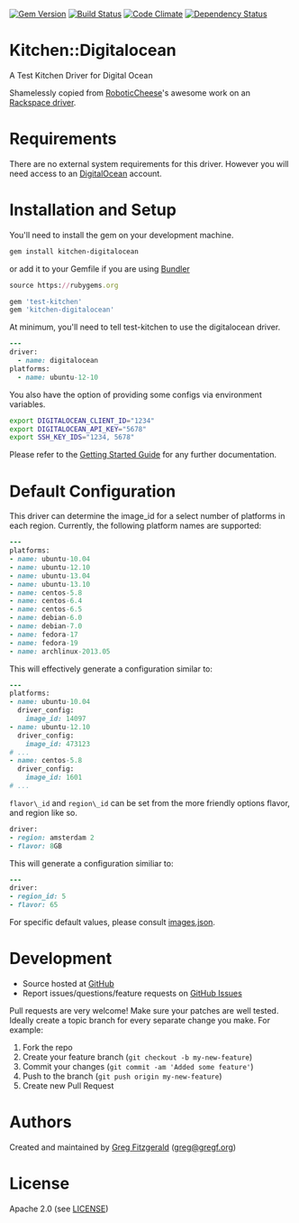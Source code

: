 [![Gem Version](https://badge.fury.io/rb/kitchen-digitalocean.png)](http://badge.fury.io/rb/kitchen-digitalocean) [![Build Status](https://travis-ci.org/gregf/kitchen-digitalocean.png?branch=master)](https://travis-ci.org/gregf/kitchen-digitalocean) [![Code Climate](https://codeclimate.com/github/gregf/kitchen-digitalocean.png)](https://codeclimate.com/github/gregf/kitchen-digitalocean) [![Dependency Status](https://gemnasium.com/gregf/kitchen-digitalocean.png)](https://gemnasium.com/gregf/kitchen-digitalocean)

# Kitchen::Digitalocean

A Test Kitchen Driver for Digital Ocean

Shamelessly copied from [RoboticCheese](https://github.com/RoboticCheese)'s
awesome work on an [Rackspace driver](https://github.com/RoboticCheese/kitchen-rackspace).

# Requirements

There are no external system requirements for this driver. However you will need access to an [DigitalOcean](https://digitalocean.com/) account.

# Installation and Setup

You'll need to install the gem on your development machine.

```Bash
gem install kitchen-digitalocean
```

or add it to your Gemfile if you are using [Bundler](http://bundler.io/)

```ruby
source https://rubygems.org

gem 'test-kitchen'
gem 'kitchen-digitalocean'
```

At minimum, you'll need to tell test-kitchen to use the digitalocean driver.

```ruby
---
driver:
  - name: digitalocean
platforms:
  - name: ubuntu-12-10
```

You also have the option of providing some configs via environment variables.

```bash
export DIGITALOCEAN_CLIENT_ID="1234"
export DIGITALOCEAN_API_KEY="5678"
export SSH_KEY_IDS="1234, 5678"
```

Please refer to the [Getting Started Guide](http://kitchen.ci/) for any further documentation.

# Default Configuration

This driver can determine the image_id for a select number of platforms in each region. Currently, the following platform names are supported:

```ruby
---
platforms:
- name: ubuntu-10.04
- name: ubuntu-12.10
- name: ubuntu-13.04
- name: ubuntu-13.10
- name: centos-5.8
- name: centos-6.4
- name: centos-6.5
- name: debian-6.0
- name: debian-7.0
- name: fedora-17
- name: fedora-19
- name: archlinux-2013.05
```

This will effectively generate a configuration similar to:

```ruby
---
platforms:
- name: ubuntu-10.04
  driver_config:
    image_id: 14097
- name: ubuntu-12.10
  driver_config:
    image_id: 473123
# ...
- name: centos-5.8
  driver_config:
    image_id: 1601
# ...
```

`flavor\_id` and `region\_id` can be set from the more friendly options flavor, and region like so.

```ruby
driver:
- region: amsterdam 2
- flavor: 8GB
```

This will generate a configuration similiar to:

```ruby
---
driver:
- region_id: 5
- flavor: 65
```

For specific default values, please consult [images.json](https://github.com/gregf/kitchen-digitalocean/blob/master/data/digitalocean.json).

# Development

* Source hosted at [GitHub](https://github.com/gregf/kitchen-digitalocean)
* Report issues/questions/feature requests on [GitHub Issues](https://github.com/gregf/kitchen-digitalocean/issues)

Pull requests are very welcome! Make sure your patches are well tested.
Ideally create a topic branch for every separate change you make. For
example:

1. Fork the repo
2. Create your feature branch (`git checkout -b my-new-feature`)
3. Commit your changes (`git commit -am 'Added some feature'`)
4. Push to the branch (`git push origin my-new-feature`)
5. Create new Pull Request

# Authors

Created and maintained by [Greg Fitzgerald](https://github.com/gregf/) (<greg@gregf.org>)

# License

Apache 2.0 (see [LICENSE](https://github.com/gregf/kitchen-digitalocean/blob/master/LICENSE.txt))
